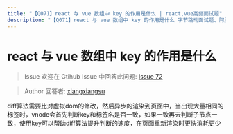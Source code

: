 ```yaml
---
title: "【Q071】react 与 vue 数组中 key 的作用是什么 | react,vue高频面试题"
description: "【Q071】react 与 vue 数组中 key 的作用是什么 字节跳动面试题、阿里腾讯面试题、美团小米面试题。"
---
```


# react 与 vue 数组中 key 的作用是什么

> Issue
> 欢迎在 Gtihub Issue 中回答此问题: [Issue 72](https://github.com/shfshanyue/Daily-Question/issues/72)

> Author
> 回答者: [xiangxiangsu](https://github.com/xiangxiangsu)

diff算法需要比对虚拟dom的修改，然后异步的渲染到页面中，当出现大量相同的标签时，vnode会首先判断key和标签名是否一致，如果一致再去判断子节点一致，使用key可以帮助diff算法提升判断的速度，在页面重新渲染时更快消耗更少
